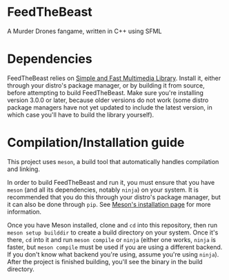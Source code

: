 # FeedTheBeast
A Murder Drones fangame, written in C++ using SFML

# Dependencies
FeedTheBeast relies on [Simple and Fast Multimedia Library](https://www.sfml-dev.org/). Install it, either through your distro's package manager, or by building it from source, before attempting to build FeedTheBeast. Make sure you're installing version 3.0.0 or later, because older versions do not work (some distro package managers have not yet updated to include the latest version, in which case you'll have to build the library yourself).

# Compilation/Installation guide
This project uses `meson`, a build tool that automatically handles compilation and linking. 

In order to build FeedTheBeast and run it, you must ensure that you have `meson` (and all its dependencies, notably `ninja`) on your system. It is recommended that you do this through your distro's package manager, but it can also be done through `pip`. See [Meson's installation page](https://mesonbuild.com/Getting-meson.html) for more information.

Once you have Meson installed, clone and `cd` into this repository, then run `meson setup builddir` to create a build directory on your system. Once it's there, `cd` into it and run `meson compile` or `ninja` (either one works, `ninja` is faster, but `meson compile` must be used if you are using a different backend. If you don't know what backend you're using, assume you're using `ninja`). After the project is finished building, you'll see the binary in the build directory.  
